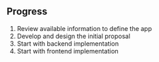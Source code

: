 ## Progress

1. Review available information to define the app
2. Develop and design the initial proposal
3. Start with backend implementation
4. Start with frontend implementation
